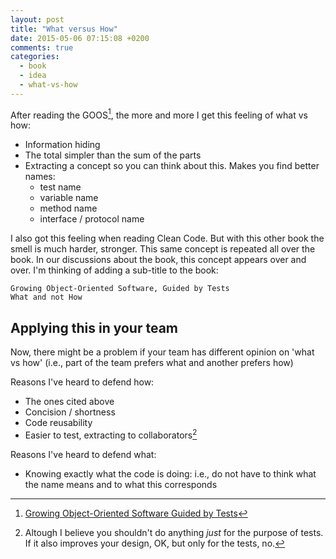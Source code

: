 ```yaml
---
layout: post
title: "What versus How"
date: 2015-05-06 07:15:08 +0200
comments: true
categories: 
  - book
  - idea
  - what-vs-how
---
```


After reading the GOOS[^1], the more and more I get this feeling of what vs how:

  * Information hiding
  * The total simpler than the sum of the parts
  * Extracting a concept so you can think about this. Makes you find better names:
  	* test name
  	* variable name
  	* method name
  	* interface / protocol name


I also got this feeling when reading Clean Code. But with this other book the smell is much harder, stronger. This same concept is repeated all over the book. In our discussions about the book, this concept appears over and over. I'm thinking of adding a sub-title to the book:

```
Growing Object-Oriented Software, Guided by Tests
What and not How
```

## Applying this in your team

Now, there might be a problem if your team has different opinion on 'what vs how' (i.e., part of the team prefers what and another prefers how)

Reasons I've heard to defend how:

  * The ones cited above
  * Concision / shortness
  * Code reusability
  * Easier to test, extracting to collaborators[^2]

Reasons I've heard to defend what:
 
  * Knowing exactly what the code is doing: i.e., do not have to think what the name means and to what this corresponds
  

[^1]: [Growing Object-Oriented Software Guided by Tests](http://www.growing-object-oriented-software.com/)
[^2]: Altough I believe you shouldn't do anything _just_ for the purpose of tests. If it also improves your design, OK, but only for the tests, no.